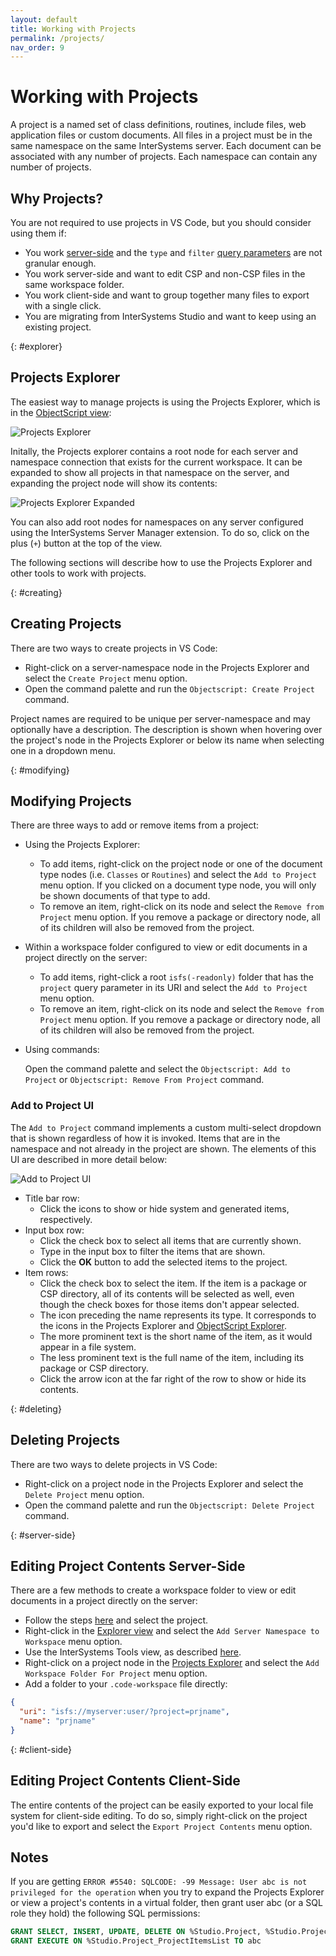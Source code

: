 ```yaml
---
layout: default
title: Working with Projects
permalink: /projects/
nav_order: 9
---
```


# Working with Projects

A project is a named set of class definitions, routines, include files, web application files or custom documents. All files in a project must be in the same namespace on the same InterSystems server. Each document can be associated with any number of projects. Each namespace can contain any number of projects.

## Why Projects?

You are not required to use projects in VS Code, but you should consider using them if:

* You work [server-side](../serverside) and the `type` and `filter` [query parameters](../serverside/#filters-and-display-options) are not granular enough.
* You work server-side and want to edit CSP and non-CSP files in the same workspace folder.
* You work client-side and want to group together many files to export with a single click.
* You are migrating from InterSystems Studio and want to keep using an existing project.

{: #explorer}
## Projects Explorer

The easiest way to manage projects is using the Projects Explorer, which is in the [ObjectScript view](../extensionui/#objectscript-view):

![Projects Explorer](../assets/images/projects-explorer.png "projects explorer")

Initally, the Projects explorer contains a root node for each server and namespace connection that exists for the current workspace. It can be expanded to show all projects in that namespace on the server, and expanding the project node will show its contents:

![Projects Explorer Expanded](../assets/images/projects-explorer-expanded.png "projects explorer expanded")

You can also add root nodes for namespaces on any server configured using the InterSystems Server Manager extension. To do so, click on the plus (`+`) button at the top of the view.

The following sections will describe how to use the Projects Explorer and other tools to work with projects.

{: #creating}
## Creating Projects

There are two ways to create projects in VS Code:

* Right-click on a server-namespace node in the Projects Explorer and select the `Create Project` menu option.
* Open the command palette and run the `Objectscript: Create Project` command.

Project names are required to be unique per server-namespace and may optionally have a description. The description is shown when hovering over the project's node in the Projects Explorer or below its name when selecting one in a dropdown menu.

{: #modifying}
## Modifying Projects

There are three ways to add or remove items from a project:

* Using the Projects Explorer:
  * To add items, right-click on the project node or one of the document type nodes (i.e. `Classes` or `Routines`) and select the `Add to Project` menu option. If you clicked on a document type node, you will only be shown documents of that type to add.
  * To remove an item, right-click on its node and select the `Remove from Project` menu option. If you remove a package or directory node, all of its children will also be removed from the project.
* Within a workspace folder configured to view or edit documents in a project directly on the server:
  * To add items, right-click a root `isfs(-readonly)` folder that has the `project` query parameter in its URI and select the `Add to Project` menu option.
  * To remove an item, right-click on its node and select the `Remove from Project` menu option. If you remove a package or directory node, all of its children will also be removed from the project.
* Using commands:

  Open the command palette and select the `Objectscript: Add to Project` or `Objectscript: Remove From Project` command.

### Add to Project UI

The `Add to Project` command implements a custom multi-select dropdown that is shown regardless of how it is invoked. Items that are in the namespace and not already in the project are shown. The elements of this UI are described in more detail below:

![Add to Project UI](../assets/images/add-to-project.png "add to project UI")

* Title bar row:
  * Click the icons to show or hide system and generated items, respectively.
* Input box row:
  * Click the check box to select all items that are currently shown.
  * Type in the input box to filter the items that are shown.
  * Click the **OK** button to add the selected items to the project.
* Item rows:
  * Click the check box to select the item. If the item is a package or CSP directory, all of its contents will be selected as well, even though the check boxes for those items don't appear selected.
  * The icon preceding the name represents its type. It corresponds to the icons in the Projects Explorer and [ObjectScript Explorer](../extensionui/#objectscript-view).
  * The more prominent text is the short name of the item, as it would appear in a file system.
  * The less prominent text is the full name of the item, including its package or CSP directory.
  * Click the arrow icon at the far right of the row to show or hide its contents.

{: #deleting}
## Deleting Projects

There are two ways to delete projects in VS Code:

* Right-click on a project node in the Projects Explorer and select the `Delete Project` menu option.
* Open the command palette and run the `Objectscript: Delete Project` command.

{: #server-side}
## Editing Project Contents Server-Side

There are a few methods to create a workspace folder to view or edit documents in a project directly on the server:

* Follow the steps [here](../serverside/#config-server-side) and select the project.
* Right-click in the [Explorer view](../extensionui/#explorer-view) and select the `Add Server Namespace to Workspace` menu option.
* Use the InterSystems Tools view, as described [here](../extensionui/#viewing-and-editing-source-code-on-the-server).
* Right-click on a project node in the [Projects Explorer](../projects/#explorer) and select the `Add Workspace Folder For Project` menu option.
* Add a folder to your `.code-workspace` file directly:
```json
{
  "uri": "isfs://myserver:user/?project=prjname",
  "name": "prjname"
}
```

{: #client-side}
## Editing Project Contents Client-Side

The entire contents of the project can be easily exported to your local file system for client-side editing. To do so, simply right-click on the project you'd like to export and select the `Export Project Contents` menu option.

## Notes

If you are getting `ERROR #5540: SQLCODE: -99 Message: User abc is not privileged for the operation` when you try to expand the Projects Explorer or view a project's contents in a virtual folder, then grant user abc (or a SQL role they hold) the following SQL permissions:

```SQL
GRANT SELECT, INSERT, UPDATE, DELETE ON %Studio.Project, %Studio.ProjectItem TO abc
GRANT EXECUTE ON %Studio.Project_ProjectItemsList TO abc
```
